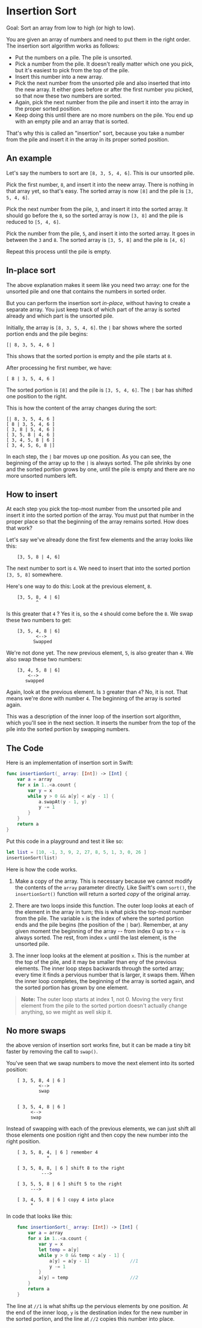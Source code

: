# Insertion Sort

Goal: Sort an array from low to high (or high to low).

You are given an array of numbers and need to put them in the right order. The insertion sort algorithm works as follows: 

- Put the numbers on a pile. The pile is unsorted.
- Pick a number from the pile. It doesn't really matter which one you pick, but it's easiest to pick from the top of the pile. 
- Insert this number into a new array. 
- Pick the next number from the unsorted pile and also inserted that into the new array. It either goes before or after the first number you picked, so that now these two numbers are sorted. 
- Again, pick the next number from the pile and insert it into the array in the proper sorted position. 
- Keep doing this until there are no more numbers on the pile. You end up with an empty pile and an array that is sorted. 

That's why this is called an "insertion" sort, because you take a number from the pile and insert it in the array in its proper sorted position. 

## An example

Let's say the numbers to sort are `[8, 3, 5, 4, 6]`. This is our unsorted pile. 

Pick the first number, `8`, and insert it into the neew array. There is nothing in that array yet, so that's easy. The sorted array is now `[8]` and the pile is `[3, 5, 4, 6]`.

Pick the next number from the pile, `3`, and insert it into the sorted array. It should go before the `8`, so the sorted array is now `[3, 8]` and the pile is reduced to `[5, 4, 6]`.

Pick the number from the pile, `5`, and insert it into the sorted array. It goes in between the `3` and `8`. The sorted array is `[3, 5, 8]` and the pile is `[4, 6]`

Repeat this process until the pile is empty. 

## In-place sort

The above explanation makes it seem like you need two array: one for the unsorted pile and one that contains the numbers in sorted order.

But you can perform the insertion sort *in-place*, without having to create a separate array. You just keep track of which part of the array is sorted already and which part is the unsorted pile. 

Initially, the array is `[8, 3, 5, 4, 6]`. the `|` bar shows where the sorted portion ends and the pile begins:

    [| 8, 3, 5, 4, 6 ]

This shows that the sorted portion is empty and the pile starts at `8`.

After processing he first number, we have:

    [ 8 | 3, 5, 4, 6 ]
    
The sorted portion is `[8]` and the pile is `[3, 5, 4, 6]`. The `|` bar has shifted one position to the right. 

This is how the content of the array changes during the sort:

    [| 8, 3, 5, 4, 6 ]
    [ 8 | 3, 5, 4, 6 ]
    [ 3, 8 | 5, 4, 6 ]
    [ 3, 5, 8 | 4, 6 ]
    [ 3, 4, 5, 8 | 6 ]
    [ 3, 4, 5, 6, 8 |]
    
In each step, the `|` bar moves up one position. As you can see, the beginning of the array up to the `|` is always sorted. The pile shrinks by one and the sorted portion grows by one, until the pile is empty and there are no more unsorted numbers left. 


## How to insert

At each step you pick the top-most number from the unsorted pile and insert it into the sorted portion of the array. You must put that number in the proper place so that the beginning of the array remains sorted. How does that work?

Let's say we've already done the first few elements and the array looks like this:

        [3, 5, 8 | 4, 6]
        
The next number to sort is `4`. We need to insert that into the sorted portion `[3, 5, 8]` somewhere.

Here's one way to do this: Look at the previous element, `8`.

        [3, 5, 8, 4 | 6]
               ^

Is this greater that `4` ? Yes it is, so the `4` should come before the `8`. We swap these two numbers to get:

        [3, 5, 4, 8 | 6]
               <-->
              Swapped
              
We're not done yet. The new previous element, `5`, is also greater than `4`. We also swap these two numbers:

        [3, 4, 5, 8 | 6]
            <-->
           swapped


Again, look at the previous element. Is `3` greater than `4`? No, it is not. That means we're done with number `4`. The beginning of the array is sorted again. 

This was a description of the inner loop of the insertion sort algorithm, which you'll see in the next section. It inserts the number from the top of the pile into the sorted portion by swapping numbers. 

## The Code

Here is an implementation of insertion sort in Swift:

```swift
func insertionSort(_ array: [Int]) -> [Int] {
    var a = array
    for x in 1..<a.count {
        var y = x
        while y > 0 && a[y] < a[y - 1] {
            a.swapAt(y - 1, y)
            y -= 1
        }
    }
    return a
}

```
Put this code in a playground and test it like so:

```swift
let list = [10, -1, 3, 9, 2, 27, 8, 5, 1, 3, 0, 26 ]
insertionSort(list)
```

Here is how the code works.

1. Make a copy of the array. This is necessary because we cannot modify the contents of the `array` parameter directly. Like Swift's own `sort()`, the `insertionSort()` function will return a sorted *copy* of the original array.

2. There are two loops inside this function. The outer loop looks at each of the element in the array in turn; this is what picks the top-most number from the pile. The variable `x` is the index of where the sorted portion ends and the pile begins (the position of the `|` bar). Remember, at any given moment the beginning of the array -- from index 0 up to `x` -- is always sorted. The rest, from index `x` until the last element, is the unsorted pile. 

3. The inner loop looks at the element at position `x`. This is the number at the top of the pile, and it may be smaller than eny of the previous elements. The inner loop steps backwards through the sorted array; every time it finds a pervious number that is larger, it swaps them. When the inner loop completes, the beginning of the array is sorted again, and the sorted portion has grown by one element. 

> **Note:** The outer loop starts at index 1, not 0. Moving the very first element from the pile to the sorted portion doesn't actually change anything, so we might as well skip it.


## No more swaps

the above version of insertion sort works fine, but it can be made a tiny bit faster by removing the call to `swap()`.

You've seen that we swap numbers to move the next element into its sorted position: 

        [ 3, 5, 8, 4 | 6 ]
                <-->
                swap

        
        [ 3, 5, 4, 8 | 6 ]
             <-->
             swap
             
Instead of swapping with each of the previous elements, we can just shift all those elements one position right and then copy the new number into the right position. 

        [ 3, 5, 8, 4, | 6 ] remember 4
                   *

        [ 3, 5, 8, 8, | 6 ] shift 8 to the right
                 --->
                 
        [ 3, 5, 5, 8 | 6 ] shift 5 to the right 
             --->
             
        [ 3, 4, 5, 8 | 6 ] copy 4 into place
             *

In code that looks like this:

```swift
    func insertionSort(_ array: [Int]) -> [Int] {
        var a = array
        for x in 1..<a.count {
            var y = x
            let temp = a[y]
            while y > 0 && temp < a[y - 1] {
                a[y] = a[y - 1]               //1
                y -= 1
            }
            a[y] = temp                       //2
        }
        return a
    }
```

The line at `//1` is what shifts up the pervious elements by one position. At the end of the inner loop, `y` is the destination index for the new number in the sorted portion, and the line at `//2` copies this number into place.
